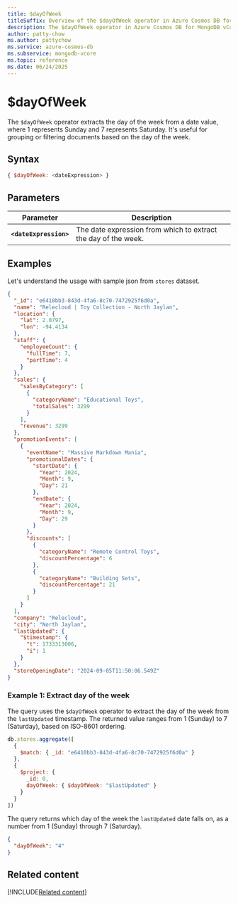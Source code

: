 ```yaml
---
title: $dayOfWeek
titleSuffix: Overview of the $dayOfWeek operator in Azure Cosmos DB for MongoDB vCore
description: The $dayOfWeek operator in Azure Cosmos DB for MongoDB vCore extracts the day of the week from a date.
author: patty-chow
ms.author: pattychow
ms.service: azure-cosmos-db
ms.subservice: mongodb-vcore
ms.topic: reference
ms.date: 06/24/2025
---
```


# $dayOfWeek

The `$dayOfWeek` operator extracts the day of the week from a date value, where 1 represents Sunday and 7 represents Saturday. It's useful for grouping or filtering documents based on the day of the week.

## Syntax

```javascript
{ $dayOfWeek: <dateExpression> }
```

## Parameters

| Parameter              | Description                                                    |
| ---------------------- | -------------------------------------------------------------- |
| **`<dateExpression>`** | The date expression from which to extract the day of the week. |

## Examples

Let's understand the usage with sample json from `stores` dataset.

```json
{
  "_id": "e6410bb3-843d-4fa6-8c70-7472925f6d0a",
  "name": "Relecloud | Toy Collection - North Jaylan",
  "location": {
    "lat": 2.0797,
    "lon": -94.4134
  },
  "staff": {
    "employeeCount": {
      "fullTime": 7,
      "partTime": 4
    }
  },
  "sales": {
    "salesByCategory": [
      {
        "categoryName": "Educational Toys",
        "totalSales": 3299
      }
    ],
    "revenue": 3299
  },
  "promotionEvents": [
    {
      "eventName": "Massive Markdown Mania",
      "promotionalDates": {
        "startDate": {
          "Year": 2024,
          "Month": 9,
          "Day": 21
        },
        "endDate": {
          "Year": 2024,
          "Month": 9,
          "Day": 29
        }
      },
      "discounts": [
        {
          "categoryName": "Remote Control Toys",
          "discountPercentage": 6
        },
        {
          "categoryName": "Building Sets",
          "discountPercentage": 21
        }
      ]
    }
  ],
  "company": "Relecloud",
  "city": "North Jaylan",
  "lastUpdated": {
    "$timestamp": {
      "t": 1733313006,
      "i": 1
    }
  },
  "storeOpeningDate": "2024-09-05T11:50:06.549Z"
}
```

### Example 1: Extract day of the week

The query uses the `$dayOfWeek` operator to extract the day of the week from the `lastUpdated` timestamp. The returned value ranges from 1 (Sunday) to 7 (Saturday), based on ISO-8601 ordering.

```javascript
db.stores.aggregate([
  {
    $match: { _id: "e6410bb3-843d-4fa6-8c70-7472925f6d0a" }
  },
  {
    $project: {
      _id: 0,
      dayOfWeek: { $dayOfWeek: "$lastUpdated" }
    }
  }
])
```

The query returns which day of the week the `lastUpdated` date falls on, as a number from 1 (Sunday) through 7 (Saturday).

```json
{
  "dayOfWeek": "4"
}
```

## Related content

[!INCLUDE[Related content](../includes/related-content.md)]
